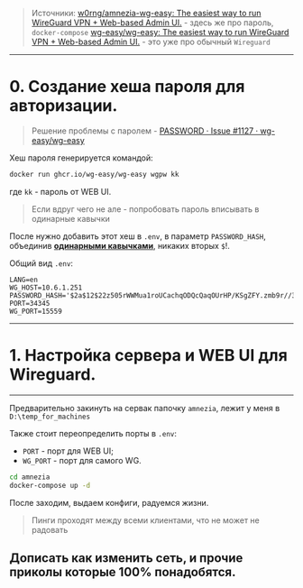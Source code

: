 > Источники: 
> [w0rng/amnezia-wg-easy: The easiest way to run WireGuard VPN + Web-based Admin UI.](https://github.com/w0rng/amnezia-wg-easy?tab=readme-ov-file) - здесь же про пароль, `docker-compose`
> [wg-easy/wg-easy: The easiest way to run WireGuard VPN + Web-based Admin UI.](https://github.com/wg-easy/wg-easy) - это уже про обычный `Wireguard`

---
# **0. Создание хеша пароля для авторизации.**

> Решение проблемы с паролем - [PASSWORD · Issue #1127 · wg-easy/wg-easy](https://github.com/wg-easy/wg-easy/issues/1127?ysclid=m5fy0gl4o1653663191)

Хеш пароля генерируется командой:
```bash
docker run ghcr.io/wg-easy/wg-easy wgpw kk
```
где `kk` - пароль от WEB UI.
>Если вдруг чего не але - попробовать пароль вписывать в одинарные кавычки

После нужно добавить этот хеш в `.env`, в параметр `PASSWORD_HASH`, объединив **<u>одинарными кавычками</u>**, никаких вторых `$`!.

Общий вид `.env`:

```env
LANG=en
WG_HOST=10.6.1.251
PASSWORD_HASH='$2a$12$22z505rWWMua1roUCachqODQcQaqOUrHP/KSgZFY.zmb9r//3dqIu'
PORT=34345
WG_PORT=15559
```

---
# **1. Настройка сервера и WEB UI для Wireguard.**
---
Предварительно закинуть на сервак папочку `amnezia`, лежит у меня в `D:\temp_for_machines`

Также стоит переопределить порты в `.env`:
- `PORT` - порт для WEB UI;
- `WG_PORT` - порт для самого WG.
```bash
cd amnezia
docker-compose up -d
```
После заходим, выдаем конфиги, радуемся жизни.
> Пинги проходят между всеми клиентами, что не может не радовать



## Дописать как изменить сеть, и прочие приколы которые 100% понадобятся.
